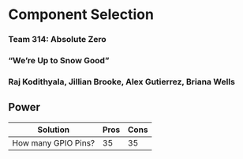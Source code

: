 # Component Selection

### Team 314: Absolute Zero

### “We’re Up to Snow Good”

### Raj Kodithyala, Jillian Brooke, Alex Gutierrez, Briana Wells


## Power
| Solution | Pros | Cons |
| ---------------------------------------- | --------- | --------- |
| How many GPIO Pins? | 35 | 35 |
